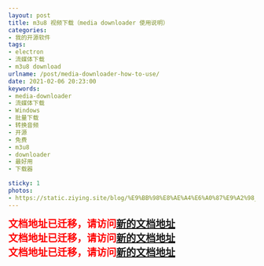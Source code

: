 ```yaml
---
layout: post
title: m3u8 视频下载（media downloader 使用说明）
categories:
- 我的开源软件
tags:
- electron
- 流媒体下载
- m3u8 download
urlname: /post/media-downloader-how-to-use/
date: 2021-02-06 20:23:00
keywords:
- media-downloader
- 流媒体下载
- Windows
- 批量下载
- 转换音频
- 开源
- 免费
- m3u8
- downloader
- 最好用
- 下载器

sticky: 1
photos:
- https://static.ziying.site/blog/%E9%BB%98%E8%AE%A4%E6%A0%87%E9%A2%98__2023-05-04+10_40_45.png
---
```


<!--more-->

<div style="font-size:20px;font-weight:bold;color:red !important;">文档地址已迁移，请访问<a href="https://downloader.caorushizi.cn/guides.html?form=old-docs">新的文档地址</a></div>

<div style="font-size:20px;font-weight:bold;color:red !important;">文档地址已迁移，请访问<a href="https://downloader.caorushizi.cn/guides.html?form=old-docs">新的文档地址</a></div>

<div style="font-size:20px;font-weight:bold;color:red !important;">文档地址已迁移，请访问<a href="https://downloader.caorushizi.cn/guides.html?form=old-docs">新的文档地址</a></div>

<br>
<br>
<br>
